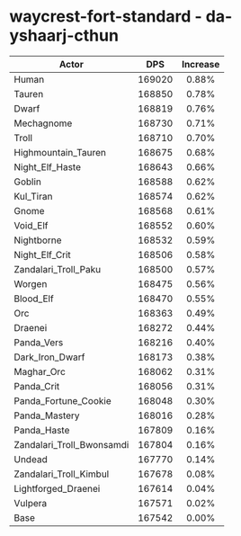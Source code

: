 # waycrest-fort-standard - da-yshaarj-cthun
| Actor | DPS | Increase |
|---|:---:|:---:|
|Human|169020|0.88%|
|Tauren|168850|0.78%|
|Dwarf|168819|0.76%|
|Mechagnome|168730|0.71%|
|Troll|168710|0.70%|
|Highmountain_Tauren|168675|0.68%|
|Night_Elf_Haste|168643|0.66%|
|Goblin|168588|0.62%|
|Kul_Tiran|168574|0.62%|
|Gnome|168568|0.61%|
|Void_Elf|168552|0.60%|
|Nightborne|168532|0.59%|
|Night_Elf_Crit|168506|0.58%|
|Zandalari_Troll_Paku|168500|0.57%|
|Worgen|168475|0.56%|
|Blood_Elf|168470|0.55%|
|Orc|168363|0.49%|
|Draenei|168272|0.44%|
|Panda_Vers|168216|0.40%|
|Dark_Iron_Dwarf|168173|0.38%|
|Maghar_Orc|168062|0.31%|
|Panda_Crit|168056|0.31%|
|Panda_Fortune_Cookie|168048|0.30%|
|Panda_Mastery|168016|0.28%|
|Panda_Haste|167809|0.16%|
|Zandalari_Troll_Bwonsamdi|167804|0.16%|
|Undead|167770|0.14%|
|Zandalari_Troll_Kimbul|167678|0.08%|
|Lightforged_Draenei|167614|0.04%|
|Vulpera|167571|0.02%|
|Base|167542|0.00%|
